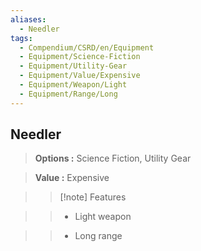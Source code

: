 ```yaml
---
aliases:
  - Needler
tags:
  - Compendium/CSRD/en/Equipment
  - Equipment/Science-Fiction
  - Equipment/Utility-Gear
  - Equipment/Value/Expensive
  - Equipment/Weapon/Light
  - Equipment/Range/Long
---
```

  
    
## Needler    
    
>    
> **Options :** Science Fiction, Utility Gear    
> **Value :** Expensive    
>>[!note] Features    
>> - Light weapon    
>> - Long range